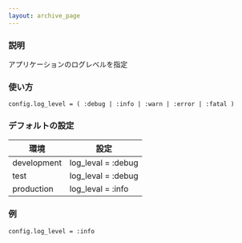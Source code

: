 ```yaml
---
layout: archive_page
---
```

### 説明
アプリケーションのログレベルを指定

### 使い方
    config.log_level = ( :debug | :info | :warn | :error | :fatal )

### デフォルトの設定

環境          | 設定
----------- | ------------------
development | log_leval = :debug
test        | log_leval = :debug
production  | log_leval = :info

### 例
    config.log_level = :info